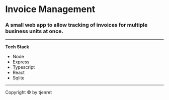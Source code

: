 # Invoice Management

### A small web app to allow tracking of invoices for multiple business units at once.
-----

**Tech Stack**
- Node
- Express
- Typescript
- React
- Sqlite



-----
Copyright &copy; by tjenret

